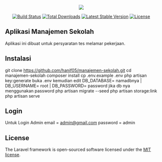 <p align="center"><img src="https://laravel.com/assets/img/components/logo-laravel.svg"></p>

<p align="center">
<a href="https://travis-ci.org/laravel/framework"><img src="https://travis-ci.org/laravel/framework.svg" alt="Build Status"></a>
<a href="https://packagist.org/packages/laravel/framework"><img src="https://poser.pugx.org/laravel/framework/d/total.svg" alt="Total Downloads"></a>
<a href="https://packagist.org/packages/laravel/framework"><img src="https://poser.pugx.org/laravel/framework/v/stable.svg" alt="Latest Stable Version"></a>
<a href="https://packagist.org/packages/laravel/framework"><img src="https://poser.pugx.org/laravel/framework/license.svg" alt="License"></a>
</p>

## Aplikasi Manajemen Sekolah

Aplikasi ini dibuat untuk persyaratan tes melamar pekerjaan.

## Instalasi

git clone https://github.com/hanif05/manajemen-sekolah.git
cd manajemen-sekolah
composer install
cp .env.example .env
php artisan key:generate
buka .env kemudian edit DB_DATABASE= namadbnya | DB_USERNAME= root | DB_PASSWORD= password jika db nya menggunakan password
php artisan migrate --seed
php artisan storage:link
php artisan serve

## Login

Untuk Login Admin
email = admin@gmail.com
password = admin

## License

The Laravel framework is open-sourced software licensed under the [MIT license](http://opensource.org/licenses/MIT).